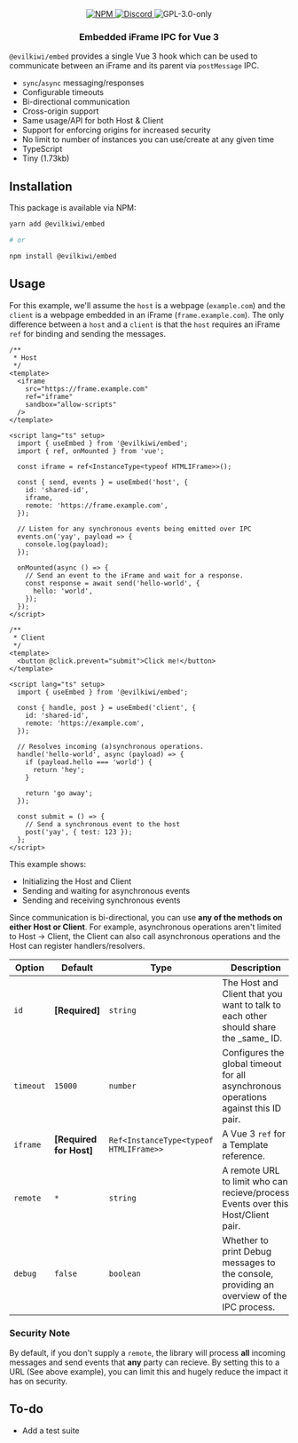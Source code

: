 <div align="center">
  <a href="https://www.npmjs.com/package/@evilkiwi/embed" target="_blank">
    <img src="https://img.shields.io/npm/v/@evilkiwi/embed?style=flat-square" alt="NPM" />
  </a>
  <a href="https://discord.gg/3S6AKZ2GR9" target="_blank">
    <img src="https://img.shields.io/discord/1000565079789535324?color=7289DA&label=discord&logo=discord&logoColor=FFFFFF&style=flat-square" alt="Discord" />
  </a>
  <img src="https://img.shields.io/npm/l/@evilkiwi/embed?style=flat-square" alt="GPL-3.0-only" />
  <h3>Embedded iFrame IPC for Vue 3</h3>
</div>

`@evilkiwi/embed` provides a single Vue 3 hook which can be used to communicate between an iFrame and its parent via `postMessage` IPC.

- `sync`/`async` messaging/responses
- Configurable timeouts
- Bi-directional communication
- Cross-origin support
- Same usage/API for both Host & Client
- Support for enforcing origins for increased security
- No limit to number of instances you can use/create at any given time
- TypeScript
- Tiny (1.73kb)

## Installation

This package is available via NPM:

```bash
yarn add @evilkiwi/embed

# or

npm install @evilkiwi/embed
```

## Usage

For this example, we'll assume the `host` is a webpage (`example.com`) and the `client` is a webpage embedded in an iFrame (`frame.example.com`). The only difference between a `host` and a `client` is that the `host` requires an iFrame `ref` for binding and sending the messages.

```vue
/**
 * Host
 */
<template>
  <iframe
    src="https://frame.example.com"
    ref="iframe"
    sandbox="allow-scripts"
  />
</template>

<script lang="ts" setup>
  import { useEmbed } from '@evilkiwi/embed';
  import { ref, onMounted } from 'vue';

  const iframe = ref<InstanceType<typeof HTMLIFrame>>();

  const { send, events } = useEmbed('host', {
    id: 'shared-id',
    iframe,
    remote: 'https://frame.example.com',
  });

  // Listen for any synchronous events being emitted over IPC
  events.on('yay', payload => {
    console.log(payload);
  });

  onMounted(async () => {
    // Send an event to the iFrame and wait for a response.
    const response = await send('hello-world', {
      hello: 'world',
    });
  });
</script>

/**
 * Client
 */
<template>
  <button @click.prevent="submit">Click me!</button>
</template>

<script lang="ts" setup>
  import { useEmbed } from '@evilkiwi/embed';

  const { handle, post } = useEmbed('client', {
    id: 'shared-id',
    remote: 'https://example.com',
  });

  // Resolves incoming (a)synchronous operations.
  handle('hello-world', async (payload) => {
    if (payload.hello === 'world') {
      return 'hey';
    }

    return 'go away';
  });

  const submit = () => {
    // Send a synchronous event to the host
    post('yay', { test: 123 });
  };
</script>
```

This example shows:

- Initializing the Host and Client
- Sending and waiting for asynchronous events
- Sending and receiving synchronous events

Since communication is bi-directional, you can use **any of the methods on either Host or Client**. For example, asynchronous operations aren't limited to Host -> Client, the Client can also call asynchronous operations and the Host can register handlers/resolvers.

**Option**|**Default**|**Type**|**Description**
-----|-----|-----|-----
`id`|**[Required]**|`string`|The Host and Client that you want to talk to each other should share the \_same\_ ID.
`timeout`|`15000`|`number`|Configures the global timeout for all asynchronous operations against this ID pair.
`iframe`|**[Required for Host]**|`Ref<InstanceType<typeof HTMLIFrame>>`|A Vue 3 `ref` for a Template reference.
`remote`|`*`|`string`|A remote URL to limit who can recieve/process Events over this Host/Client pair.
`debug`|`false`|`boolean`|Whether to print Debug messages to the console, providing an overview of the IPC process.

### Security Note

By default, if you don't supply a `remote`, the library will process **all** incoming messages and send events that **any** party can recieve. By setting this to a URL (See above example), you can limit this and hugely reduce the impact it has on security.

## To-do

- Add a test suite
